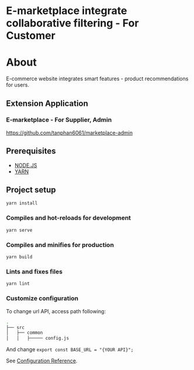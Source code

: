 # E-marketplace integrate collaborative filtering - For Customer

# About

E-commerce website integrates smart features - product recommendations for users.

## Extension Application

### E-marketplace - For Supplier, Admin

https://github.com/tanphan6061/marketplace-admin

## Prerequisites

* [NODE.JS](https://nodejs.dev/download)
* [YARN](https://yarnpkg.com/getting-started/install)

## Project setup

```
yarn install
```

### Compiles and hot-reloads for development

```
yarn serve
```

### Compiles and minifies for production

```
yarn build
```

### Lints and fixes files

```
yarn lint
```

### Customize configuration

To change url API, access path following:

```bash
.
├── src
│   ├── common
│   │   ├───── config.js
```

And change `export const BASE_URL = "{YOUR API}";`

See [Configuration Reference](https://cli.vuejs.org/config/).
